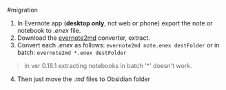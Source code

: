 #migration
1. In Evernote app (**desktop only**, not web or phone) export the note or notebook to *.enex* file.
2. Download the [evernote2md](https://github.com/wormi4ok/evernote2md/releases/latest) converter, extract.
3. Convert each *.enex* as follows: `evernote2md note.enex destFolder` or in batch: `evernote2md *.enex destFolder`
>In ver 0.18.1 extracting notebooks in batch '\*' doesn't work.
4. Then just move the *.md* files to Obsidian folder